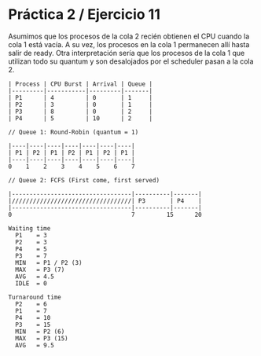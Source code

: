 # Práctica 2 / Ejercicio 11

Asumimos que los procesos de la cola 2 recién obtienen el CPU cuando la cola 1 está vacía. A su vez, los procesos en la cola 1 permanecen allí hasta salir de ready. Otra interpretación sería que los procesos de la cola 1 que utilizan todo su quantum y son desalojados por el scheduler pasan a la cola 2.

```
| Process | CPU Burst | Arrival | Queue |
|---------|-----------|---------|-------|
| P1      | 4         | 0       | 1     |
| P2      | 3         | 0       | 1     |
| P3      | 8         | 0       | 2     |
| P4      | 5         | 10      | 2     |

// Queue 1: Round-Robin (quantum = 1)

|----|----|----|----|----|----|----|
| P1 | P2 | P1 | P2 | P1 | P2 | P1 |
|----|----|----|----|----|----|----|
0    1    2    3    4    5    6    7

// Queue 2: FCFS (First come, first served)

|----------------------------------|----------|-------|
|//////////////////////////////////| P3       | P4    |
|----------------------------------|----------|-------|
0                                  7         15      20

Waiting time
  P1	= 3
  P2	= 3
  P4	= 5
  P3	= 7
  MIN	= P1 / P2 (3)
  MAX	= P3 (7)
  AVG	= 4.5
  IDLE	= 0

Turnaround time
  P2	= 6
  P1	= 7
  P4	= 10
  P3	= 15
  MIN	= P2 (6)
  MAX	= P3 (15)
  AVG	= 9.5
```
